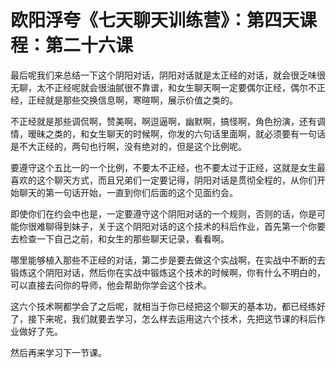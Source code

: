 # 欧阳浮夸《七天聊天训练营》：第四天课程：第二十六课

最后呢我们来总结一下这个阴阳对话，阴阳对话就是太正经的对话，就会很乏味很无聊，太不正经呢就会很油腻很不靠谱，和女生聊天啊一定要偶尔正经，偶尔不正经，正经就是那些交换信息啊，寒暄啊，展示价值之类的。

不正经就是那些调侃啊，赞美啊，啊逗逼啊，幽默啊，搞怪啊，角色扮演，还有调情，暧昧之类的，和女生聊天的时候啊，你发的六句话里面啊，就必须要有一句话是不大正经的，两句也行啊，没有绝对的，但是这个比例呢。

要遵守这个五比一的一个比例，不要太不正经，也不要太过于正经，这就是女生最喜欢的这个聊天方式，而且兄弟们一定要记得，阴阳对话是贯彻全程的，从你们开始聊天的第一句话开始，一直到你们后面的这个见面约会。

即使你们在约会中也是，一定要遵守这个阴阳对话的一个规则，否则的话，你是可能你很难聊得到妹子，关于这个阴阳对话的这个技术的科后作业，首先第一个你要去检查一下自己之前，和女生的那些聊天记录，看看啊。

哪里能够植入那些不正经的对话，第二步是要去做这个实战啊，在实战中不断的去锻炼这个阴阳对话，然后你在实战中锻炼这个技术的时候啊，你有什么不明白的，可以直接去问你的导师，他会帮助你学会这个技术。

这六个技术啊都学会了之后呢，就相当于你已经把这个聊天的基本功，都已经练好了，接下来呢，我们就要去学习，怎么样去运用这六个技术，先把这节课的科后作业做好了先。

然后再来学习下一节课。